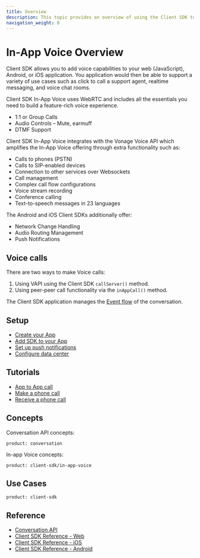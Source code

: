 ```yaml
---
title: Overview
description: This topic provides an overview of using the Client SDK to build in-app voice applications.
navigation_weight: 0
---
```


# In-App Voice Overview

Client SDK allows you to add voice capabilities to your web (JavaScript), Android, or iOS application. You application would then be able to support a variety of use cases such as click to call a support agent, realtime messaging, and voice chat rooms.

Client SDK In-App Voice uses WebRTC and includes all the essentials you need to build a feature-rich voice experience.

* 1:1 or Group Calls
* Audio Controls – Mute, earmuff
* DTMF Support

Client SDK In-App Voice integrates with the Vonage Voice API which amplifies the In-App Voice offering through extra functionality such as:

* Calls to phones (PSTN)
* Calls to SIP-enabled devices
* Connection to other services over Websockets
* Call management
* Complex call flow configurations
* Voice stream recording
* Conference calling
* Text-to-speech messages in 23 languages

The Android and iOS Client SDKs additionally offer:

* Network Change Handling
* Audio Routing Management
* Push Notifications

## Voice calls

There are two ways to make Voice calls:

1. Using VAPI using the Client SDK `callServer()` method.
2. Using peer-peer call functionality via the `inAppCall()` method.

The Client SDK application manages the [Event flow](/conversation/guides/event-flow) of the conversation.

## Setup

* [Create your App](/client-sdk/setup/create-your-application)
* [Add SDK to your App](/client-sdk/setup/add-sdk-to-your-app)
* [Set up push notifications](/client-sdk/setup/set-up-push-notifications)
* [Configure data center](/client-sdk/setup/configure-data-center)

## Tutorials

* [App to App call](/client-sdk/tutorials/app-to-app)
* [Make a phone call](/client-sdk/tutorials/app-to-phone)
* [Receive a phone call](/client-sdk/tutorials/phone-to-app)

## Concepts

Conversation API concepts:

```concept_list
product: conversation
```

In-app Voice concepts:

```concept_list
product: client-sdk/in-app-voice
```

## Use Cases

```use_cases
product: client-sdk
```

## Reference

* [Conversation API](/api/conversation)
* [Client SDK Reference - Web](/sdk/client-sdk/javascript)
* [Client SDK Reference - iOS](/sdk/client-sdk/ios)
* [Client SDK Reference - Android](/sdk/client-sdk/android)

